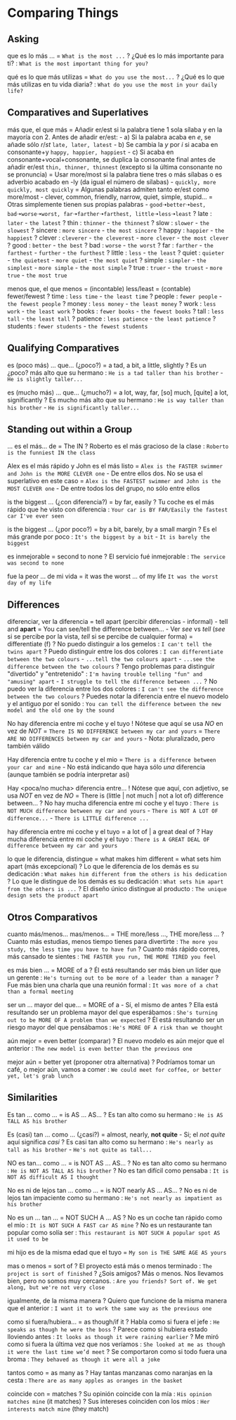 # Comparing Things

## Asking

que es lo más ... = `What is the most ...`
    ? ¿Qué es lo más importante para ti? : `What is the most important thing for you?`

qué es lo que más utilizas = `What do you use the most...`
    ? ¿Qué es lo que más utilizas en tu vida diaria? : `What do you use the most in your daily life?`

## Comparatives and Superlatives

más que, el que más
    = Añadir er/est si la palabra tiene 1 sola sílaba y en la mayoría con 2. Antes de añadir er/est:
        - a) Si la palabra acaba en _e_, se añade sólo _r_/_st_ `late, later, latest`
        - b) Se cambia la _y_ por _i_ si acaba en consonante+y `happy, happier, happiest`
        - c) Si acaba en consonante+vocal+consonante, se duplica la consonante final antes de añadir er/est `thin, thinner, thinnest` (excepto si la última consonante no se pronuncia)
    = Usar more/most si la palabra tiene tres o más sílabas o es adverbio acabado en -ly (da igual el número de sílabas)
        - `quickly, more quickly, most quickly`
    = Algunas palabras admiten tanto er/est como more/most
        - clever, common, friendly, narrow, quiet, simple, stupid...
    = Otras simplemente tienen sus propias palabras
        - `good🠢better🠢best, bad🠢worse🠢worst, far🠢farther🠢farthest, little🠢less🠢least`
    ? late : `later` - `the latest`
    ? thin : `thinner` - `the thinnest`
    ? slow : `slower` - `the slowest`
    ? sincere : `more sincere` - `the most sincere`
    ? happy : `happier` - `the happiest`
    ? clever : `cleverer` - `the cleverest` - `more clever` - `the most clever`
    ? good : `better` - `the best`
    ? bad : `worse` - `the worst`
    ? far : `farther` - `the farthest` - `further` - `the furthest`
    ? little : `less` - `the least`
    ? quiet : `quieter` - `the quietest` - `more quiet` - `the most quiet`
    ? simple : `simpler` - `the simplest` - `more simple` - `the most simple`
    ? true : `truer` - `the truest` - `more true` - `the most true`


menos que, el que menos
    = (incontable) less/least
    = (contable) fewer/fewest
    ? time : `less time` - `the least time`
    ? people : `fewer people` - `the fewest people`
    ? money : `less money` - `the least money`
    ? work : `less work` - `the least work`
    ? books : `fewer books` - `the fewest books`
    ? tall : `less tall` - `the least tall`
    ? patience : `less patience` - `the least patience`
    ? students : `fewer students` - `the fewest students`

## Qualifying Comparatives

es (poco más) ... que... (¿poco?)
	= a tad, a bit, a little, slightly
    ? Es un ¿poco? más alto que su hermano : `He is a tad taller than his brother` - `He is slightly taller...`

es (mucho más) ... que... (¿mucho?)
    = a lot, way, far, [so] much, [quite] a lot, significantly
    ? Es mucho más alto que su hermano : `He is way taller than his brother` - `He is significantly taller...`

## Standing out within a Group

... es el más... de <grupo>
    = The <superlative> IN <group>
    ? Roberto es el más gracioso de la clase : `Roberto is the funniest IN the class`

Alex es el más rápido y John es el más listo
    = `Alex is the FASTER swimmer and John is the MORE CLEVER one`
        - De entre ellos dos. No se usa el superlativo en este caso
    = `Alex is the FASTEST swimmer and John is the MOST CLEVER one`
        - De entre todos los del grupo, no sólo entre ellos

is the biggest ... (¿con diferencia?)
	= by far, easily
	? Tu coche es el más rápido que he visto con diferencia : `Your car is BY FAR/Easily the fastest car I've ever seen`

is the biggest ... (¿por poco?)
	= by a bit, barely, by a small margin
	? Es el más grande por poco : `It's the biggest by a bit` - `It is barely the biggest`

es inmejorable = second to none
    ? El servicio fué inmejorable : `The service was second to none`

fue la peor ... de mi vida
    = it was the worst ... of my life `It was the worst day of my life`

## Differences

diferenciar, ver la diferencia
    = tell apart (percibir diferencias - informal)
        - tell <x> and <y> **apart**
    = You can see/tell the difference between...
        - Ver _see_ vs _tell_ (_see_ si se percibe por la vista, _tell_ si se percibe de cualquier forma)
    = differentiate (f)
    ? No puedo distinguir a los gemelos : `I can't tell the twins apart`
    ? Puedo distinguir entre los dos colores : `I can differentiate between the two colours` - `...tell the two colours apart` - `...see the difference between the two colours`
    ? Tengo problemas para distinguir "divertido" y "entretenido" : `I'm having trouble telling "fun" and "amusing" apart` - `I struggle to tell the difference between ...`
    ? No puedo ver la diferencia entre los dos colores : `I can't see the difference between the two colours`
    ? Puedes notar la diferencia entre el nuevo modelo y el antiguo por el sonido : `You can tell the difference between the new model and the old one by the sound`

No hay diferencia entre mi coche y el tuyo
    ! Nótese que aquí se usa _NO_ en vez de _NOT_
    = `There IS NO DIFFERENCE between my car and yours`
    = `There ARE NO DIFFERENCES between my car and yours`
        - Nota: pluralizado, pero también válido

Hay diferencia entre tu coche y el mio
    = `There is a difference between your car and mine`
        - No está indicando que haya sólo _una_ diferencia (aunque también se podría interpretar así)

Hay <poca/no mucha> diferencia entre...
    ! Nótese que aquí, con adjetivo, se usa _NOT_ en vez de _NO_
    = There is (little | not much | not a lot of) difference between...
    ? No hay mucha diferencia entre mi coche y el tuyo : `There is NOT MUCH difference between my car and yours` - `There is NOT A LOT OF difference...` - `There is LITTLE difference ...`

hay <mucha> diferencia entre mi coche y el tuyo
    = a lot of | a great deal of
    ? Hay mucha diferencia entre mi coche y el tuyo : `There is A GREAT DEAL OF difference between my car and yours`

lo que le diferencia, distingue
    = what makes him different
    = what sets him apart (más excepcional)
    ? Lo que le diferencia de los demás es su dedicación : `What makes him different from the others is his dedication`
    ? Lo que le distingue de los demás es su dedicación : `What sets him apart from the others is ...`
    ? El diseño único distingue al producto : `The unique design sets the product apart`


## Otros Comparativos

cuanto más/menos... mas/menos...
    = THE more/less ..., THE more/less ...
    ? Cuanto más estudias, menos tiempo tienes para divertirte : `The more you study, the less time you have to have fun`
    ? Cuanto más rápido corres, más cansado te sientes : `THE FASTER you run, THE MORE TIRED you feel`

es más bien ...
    = MORE of a <noun>
    ? Él está resultando ser más bien un líder que un gerente : `He's turning out to be more of a leader than a manager`
    ? Fue más bien una charla que una reunión formal : `It was more of a chat than a formal meeting`

ser un ... mayor del que...
    = MORE of a <noun>
    - Sí, el mismo de antes
    ? Ella está resultando ser un problema mayor del que esperábamos : `She's turning out to be MORE OF A problem than we expected`
    ? Él está resultando ser un riesgo mayor del que pensábamos : `He's MORE OF A risk than we thought`

aún mejor
    = even better (comparar)
    ? El nuevo modelo es aún mejor que el anterior : `The new model is even better than the previous one`

mejor aún
    = better yet (proponer otra alternativa)
    ? Podríamos tomar un café, o mejor aún, vamos a comer : `We could meet for coffee, or better yet, let's grab lunch`

## Similarities

Es tan ... como ...
    = is AS ... AS...
    ? Es tan alto como su hermano : `He is AS TALL AS his brother`

Es (casi) tan ... como ... (¿casi?)
	= almost, nearly, **not quite**
        - Si; el _not quite_ aquí significa _casi_
    ? Es casi tan alto como su hermano : `He's nearly as tall as his brother` - `He's not quite as tall...`


NO es tan... como ...
    = is NOT AS ... AS...
    ? No es tan alto como su hermano : `He is NOT AS TALL AS his brother`
    ? No es tan difícil como pensaba : `It is NOT AS difficult AS I thought`

No es ni de lejos tan ... como ...
    = is NOT nearly AS ... AS...
    ? No es ni de lejos tan impaciente como su hermano : `He's not nearly as impatient as his brother`

No es un ... tan ...
    = NOT SUCH A ... AS
    ? No es un coche tan rápido como el mío : `It is NOT SUCH A FAST car AS mine`
    ? No es un restaurante tan popular como solía ser : `This restaurant is NOT SUCH A popular spot AS it used to be`

mi hijo es de la misma edad que el tuyo
    = `My son is THE SAME AGE AS yours`

mas o menos = sort of
    ? El proyecto está más o menos terminado : `The project is sort of finished`
    ? ¿Sois amigos? Más o menos. Nos llevamos bien, pero no somos muy cercanos. : `Are you friends? Sort of. We get along, but we're not very close`

igualmente, de la misma manera
    ? Quiero que funcione de la misma manera que el anterior : `I want it to work the same way as the previous one`

como si fuera/hubiera...
    = as though/if it <were>
    ? Habla como si fuera el jefe : `He speaks as though he were the boss`
    ? Parece como si hubiera estado lloviendo antes : `It looks as though it were raining earlier`
    ? Me miró como si fuera la última vez que nos veríamos : `She looked at me as though it were the last time we’d meet`
    ? Se comportaron como si todo fuera una broma : `They behaved as though it were all a joke`

tantos como = as many as
    ? Hay tantas manzanas como naranjas en la cesta : `There are as many apples as oranges in the basket`

coincide con
    = matches
    ? Su opinión coincide con la mía : `His opinion matches mine` (it matches)
    ? Sus intereses coinciden con los míos : `Her interests match mine` (they match)
